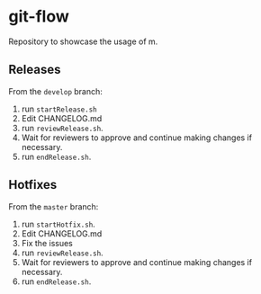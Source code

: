 # git-flow

Repository to showcase the usage of m.

## Releases

From the `develop` branch:

1. run `startRelease.sh`
2. Edit CHANGELOG.md
3. run `reviewRelease.sh`.
4. Wait for reviewers to approve and continue making changes if necessary.
5. run `endRelease.sh`.

## Hotfixes

From the `master` branch:

1. run `startHotfix.sh`.
2. Edit CHANGELOG.md
3. Fix the issues
4. run `reviewRelease.sh`.
5. Wait for reviewers to approve and continue making changes if necessary.
6. run `endRelease.sh`.
